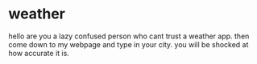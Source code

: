 # weather


hello are you a lazy confused person who cant trust a weather app. then come down to my webpage and type in your city. you will be shocked at how accurate it is.
